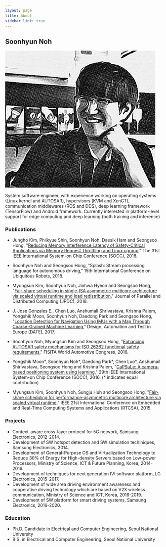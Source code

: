 ```yaml
---
layout: page
title: About
sidebar_link: true
---
```


## Soonhyun Noh

![placeholder](/assets/images/profile.png)

System software engineer, with experience working on operating systems (Linux kernel and AUTOSAR), hypervisors (KVM and XenGT), communication middlewares (ROS and DDS), deep learning framework (TensorFlow) and Android framework. Currently interested in platform-level support for edge computing and deep learning (both training and inference)

### Publications

- Jungho Kim, Philkyue Shin, Soonhyun Noh, Daesik Ham and Seongsoo Hong, "[Reducing Memory Interference Latency of Safety-Critical Applications via Memory Request Throttling and Linux cgroup](http://redwood.snu.ac.kr/wordpress/wp-content/uploads/2018/08/18-07-30-SOCC_Memory-Request-Throttling_final.pdf)," The 31st IEEE International System-on Chip Conference (SOCC), 2018.

- Soonhyun Noh and Seongsoo Hong, "Splash: Stream processing language for autonomous driving," 15th International Conference on Ubiquitous Robots, 2018.

- Myungsun Kim, Soonhyun Noh, Jinhwa Hyeon and Seongsoo Hong, "[Fair-share scheduling in single-ISA asymmetric multicore architecture via scaled virtual runtime and load redistribution](https://www.sciencedirect.com/science/article/pii/S0743731517302423)," Journal of Parallel and Distributed Computing (JPDC), 2018.

- J. Jose Gonzales E., Chen Luo, Anshumali Shrivastava, Krishna Palem, Yongshik Moon, Soonhyun Noh, Daedong Park and Seongsoo Hong, "[Location Detection for Navigation Using IMUs with a Map Through Coarse-Grained Machine Learning](http://ieeexplore.ieee.org/document/7927040/)," Design, Automation and Test in Europe (DATE), 2017.

- Soonhyun Noh, Myungsun Kim and Seongsoo Hong, "[Enhancing AUTOSAR safety mechanisms for ISO 26262 functional safety requirements](http://redwood.snu.ac.kr/wordpress/paper_server.php?file=eGx4cERzMWVHWUIvSVBKeXUzOG1hWFAyTUZQZ2ZUZVJ3emx4TGJaeWNOWEFCbFRVMnVqbnJyZHVmZ3hVYW40OExSY0lrc1lNS0drQXZXVlJiek5OWWc9PQ==)," FISITA World Automotive Congress, 2016.

- Yongshik Moon\*, Soonhyun Noh\*, Daedong Park\*, Chen Luo\*, Anshumail Shirivastava, Seongsoo Hong and Krishna Palem, "[CaPSuLe: A camera-based positioning system using learning](https://ieeexplore.ieee.org/document/7905476/)," 29th IEEE International System-on Chip Conference (SOCC), 2016. (\* indicates equal contribution)

- Myungsun Kim, Soonhyun Noh, Sungju Huh and Seongsoo Hong, "[Fair-share scheduling for performance-asymmetric multicore architecture via scaled virtual runtime](https://ieeexplore.ieee.org/document/7299846/)," IEEE 21st International Conference on Embedded and Real-Time Computing Systems and Applications (RTCSA), 2015.

### Projects

- Context-aware cross-layer protocol for 5G network, Samsung Electronics, 2012-2014.
- Development of SW hotspot detection and SW simulation techiniques, Samsung Electronics, 2014.
- Development of General-Purpose OS and Virtualization Technology to Reduce 30% of Energy for High-density Servers based on Low-power Processors, Ministry of Science, ICT & Future Planning, Korea, 2014-2016.
- Development of techniques for next generation IVI software platform, LG Electronics, 2015-2017.
- Development of wide area driving environment awareness and cooperative driving technology which are based on V2X wireless communication, Ministry of Science and ICT, Korea, 2016-2019.
- Development of SW platform for smart driving systems, Samsung Electronics, 2016-2020.

### Education

- Ph.D. Candidate in Electrical and Computer Engineering, Seoul National University
- B.S. in Electrical and Computer Engineering, Seoul National University
